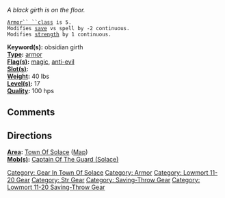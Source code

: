 *A black girth is on the floor.*

[`Armor`` ``class`](Armor_Values "wikilink")` is 5.`  
`Modifies `[`save`](Saving_Throw "wikilink")` vs spell by -2 continuous.`  
`Modifies `[`strength`](Strength "wikilink")` by 1 continuous.`

**Keyword(s):** obsidian girth  
**[Type](:Category:_Object_Types "wikilink"):**
[armor](:Category:_Armor "wikilink")  
**[Flag(s)](:Category:_Object_Flags "wikilink"):**
[magic](Magic_Flag "wikilink"), [anti-evil](Anti-Evil_Flag "wikilink")  
**[Slot(s)](Object_Slots "wikilink"):** <worn about waist>  
**[Weight](Object_Weight "wikilink"):** 40 lbs  
**[Level(s)](Object_Level "wikilink"):** 17  
**[Quality](Object_Quality "wikilink"):** 100 hps  

## Comments

## Directions

**[Area](:Category:_Areas "wikilink"):** [Town Of
Solace](:Category:_Town_Of_Solace "wikilink")
([Map](Town_Of_Solace_Map "wikilink"))  
**[Mob(s)](:Category:_Mobs "wikilink"):** [Captain Of The Guard
(Solace)](Captain_Of_The_Guard_(Solace) "wikilink")  

[Category: Gear In Town Of
Solace](Category:_Gear_In_Town_Of_Solace "wikilink") [Category:
Armor](Category:_Armor "wikilink") [Category: Lowmort 11-20
Gear](Category:_Lowmort_11-20_Gear "wikilink") [Category: Str
Gear](Category:_Str_Gear "wikilink") [Category: Saving-Throw
Gear](Category:_Saving-Throw_Gear "wikilink") [Category: Lowmort 11-20
Saving-Throw Gear](Category:_Lowmort_11-20_Saving-Throw_Gear "wikilink")

